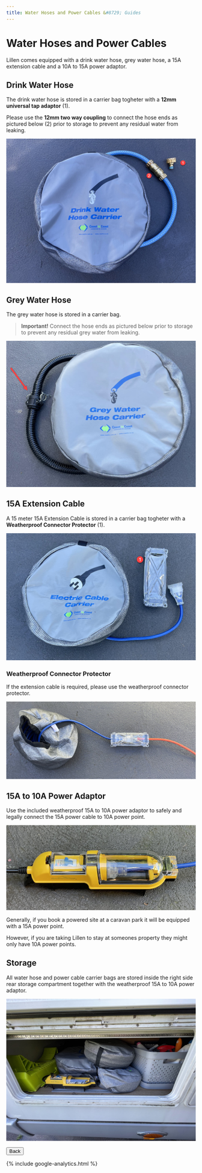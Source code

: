 ```yaml
---
title: Water Hoses and Power Cables &#8729; Guides 
---
```


<link href="../styles/custom.css" rel="stylesheet" />

# Water Hoses and Power Cables
Lillen comes equipped with a drink water hose, grey water hose, a 15A extension cable and a 10A to 15A power adaptor.

## Drink Water Hose
The drink water hose is stored in a carrier bag togheter with a **12mm universal tap adaptor** (1). 

Please use the **12mm two way coupling** to connect the hose ends as pictured below (2) prior to storage to prevent 
any residual water from leaking.

![drink-water](images/drink-water-hose.jpg)

## Grey Water Hose
The grey water hose is stored in a carrier bag. 

> **Important!** Connect the hose ends as pictured below prior to storage to prevent 
> any residual grey water from leaking.

![grey-water](images/grey-water-hose.jpg)

## 15A Extension Cable
A 15 meter 15A Extension Cable is stored in a carrier bag togheter 
with a **Weatherproof Connector Protector** (1). 

![extension-cable](images/extension-cable.jpg)

### Weatherproof Connector Protector
If the extension cable is required, please use the weatherproof connector protector.

![weatherproof-connector-protector](images/weatherproof-connector-protector.jpg)

## 15A to 10A Power Adaptor
Use the included weatherproof 15A to 10A power adaptor to safely and legally 
connect the 15A power cable to 10A power point.

![power-adaptor](images/power-adaptor.jpg)

Generally, if you book a powered site at a caravan park it will be equipped with a 15A power point. 

However, if you are taking Lillen to stay at someones property they might only have 10A power points. 


## Storage
All water hose and power cable carrier bags are stored inside the right side rear storage 
compartment together with the weatherproof 15A to 10A power adaptor.

![hose-and-cable-bag-storage](images/hose-and-cable-bag-storage.jpg)

<a href="/#guides"><button class="nav-button"><i class="arrow arrow-left"></i> Back</button></a>

{% include google-analytics.html %}